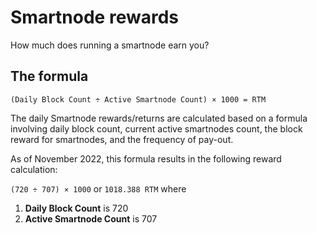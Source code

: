 # Smartnode rewards

How much does running a smartnode earn you?

## The formula

`(Daily Block Count ÷ Active Smartnode Count) × 1000 = RTM`

The daily Smartnode rewards/returns are calculated based on a formula involving daily block count, current active smartnodes count, the block reward for smartnodes, and the frequency of pay-out.

As of November 2022, this formula results in the following reward calculation:

`(720 ÷ 707) × 1000` or `1018.388 RTM` where

1. **Daily Block Count** is 720
2. **Active Smartnode Count** is 707
